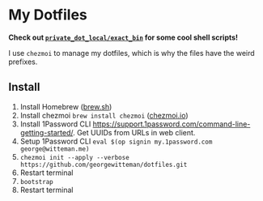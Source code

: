 # My Dotfiles

**Check out [`private_dot_local/exact_bin`](https://github.com/georgewitteman/dotfiles/tree/master/private_dot_local/exact_bin) for some cool shell scripts!**

I use `chezmoi` to manage my dotfiles, which is why the files have the weird prefixes.

## Install
1. Install Homebrew ([brew.sh](https://brew.sh))
1. Install chezmoi `brew install chezmoi` ([chezmoi.io](https://www.chezmoi.io/docs/install/))
1. Install 1Password CLI https://support.1password.com/command-line-getting-started/. Get UUIDs from URLs in web client.
1. Setup 1Password CLI `eval $(op signin my.1password.com george@witteman.me)`
1. `chezmoi init --apply --verbose https://github.com/georgewitteman/dotfiles.git`
1. Restart terminal
1. `bootstrap`
1. Restart terminal

